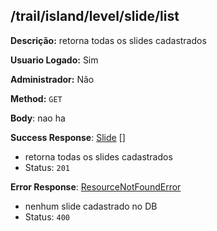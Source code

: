 ## /trail/island/level/slide/list

**Descrição:** retorna todas os slides cadastrados

**Usuario Logado:** Sim

**Administrador:** Não

**Method:** `GET`

**Body**: nao ha

**Success Response**: [Slide](../../../../src/domain/trilhas/@entities/slide.ts) [] 
- retorna todas os slides cadastrados
- Status: `201`

**Error Response**: [ResourceNotFoundError](../../../../src/core/errors/resource-not-found-error.ts)
- nenhum slide cadastrado no DB
- Status: `400`
